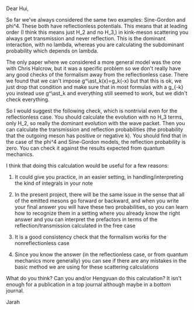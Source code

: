 Dear Hui,



So far we've always considered the same two examples: Sine-Gordon and phi^4.  These both have reflectionless potentials.  This means that at leading order (I think this means just H_2 and no H_3,) in kink-meson scattering you always get transmission and never reflection.  This is the dominant interaction, with no lambda, whereas you are calculating the subdominant probability which depends on lambda.



The only paper where we considered a more general model was the one with Chris Halcrow, but it was a specific problem so we don't really have any good checks of the formalism away from the reflectionless case.  There we found that we can't impose g^\ast_k(x)=g_k(-x) but that this is ok, we just drop that condition and make sure that in most formulas with a g_{-k} you instead use g^\ast_k and everything still seemed to work, but we didn't check everything.



So I would suggest the following check, which is nontrivial even for the reflectionless case.  You should calculate the evolution with no H_3 terms, only H_2, so really the dominant evolution with the wave packet.  Then you can calculate the transmission and reflection probabilities (the probability that the outgoing meson has positive or negative k).  You should find that in the case of the phi^4 and Sine-Gordon models, the reflection probability is zero.    You can check it against the results expected from quantum mechanics.



I think that doing this calculation would be useful for a few reasons:



1) It could give you practice, in an easier setting, in handling/interpreting the kind of integrals in your note



2) In the present project, there will be the same issue in the sense that all of the emitted mesons go forward or backward, and when you write your final answer you will have these two probabilities, so you can learn how to recognize them in a setting where you already know the right answer and you can interpret the prefactors in terms of the reflection/transmission calculated in the free case



3) It is a good consistency check that the formalism works for the nonreflectionless case



4) Since you know the answer (in the reflectionless case, or from quantum mechanics more generally) you can see if there are any mistakes in the basic method we are using for these scattering calculations



What do you think?  Can you and/or Hengyuan do this calculation?  It isn't enough for a publication in a top journal although maybe in a bottom journal.



Jarah